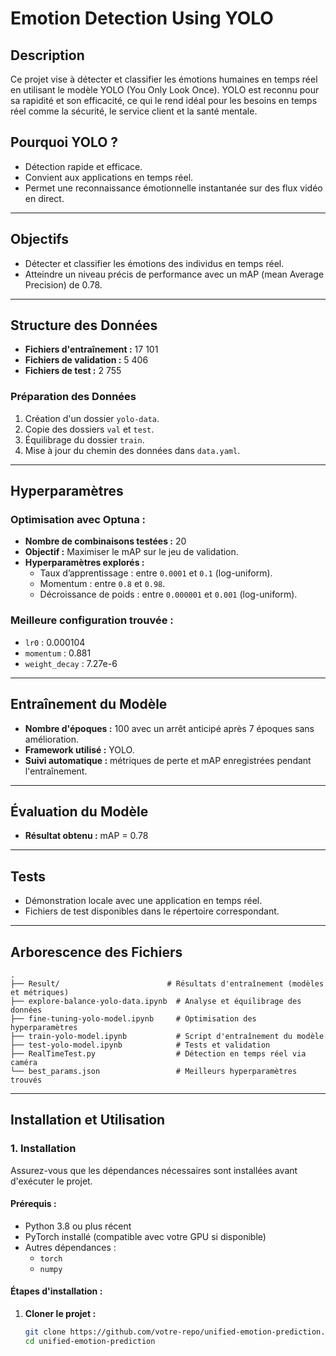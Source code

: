 # Emotion Detection Using YOLO  

## Description  
Ce projet vise à détecter et classifier les émotions humaines en temps réel en utilisant le modèle YOLO (You Only Look Once). YOLO est reconnu pour sa rapidité et son efficacité, ce qui le rend idéal pour les besoins en temps réel comme la sécurité, le service client et la santé mentale.  

## Pourquoi YOLO ?  
- Détection rapide et efficace.  
- Convient aux applications en temps réel.  
- Permet une reconnaissance émotionnelle instantanée sur des flux vidéo en direct.  

---

## Objectifs  
- Détecter et classifier les émotions des individus en temps réel.  
- Atteindre un niveau précis de performance avec un mAP (mean Average Precision) de 0.78.  

---

## Structure des Données  
- **Fichiers d'entraînement :** 17 101  
- **Fichiers de validation :** 5 406  
- **Fichiers de test :** 2 755  

### Préparation des Données  
1. Création d'un dossier `yolo-data`.  
2. Copie des dossiers `val` et `test`.  
3. Équilibrage du dossier `train`.  
4. Mise à jour du chemin des données dans `data.yaml`.  

---

## Hyperparamètres  
### Optimisation avec Optuna :  
- **Nombre de combinaisons testées :** 20  
- **Objectif :** Maximiser le mAP sur le jeu de validation.  
- **Hyperparamètres explorés :**  
  - Taux d’apprentissage : entre `0.0001` et `0.1` (log-uniform).  
  - Momentum : entre `0.8` et `0.98`.  
  - Décroissance de poids : entre `0.000001` et `0.001` (log-uniform).  

### Meilleure configuration trouvée :  
- `lr0` : 0.000104  
- `momentum` : 0.881  
- `weight_decay` : 7.27e-6  

---

## Entraînement du Modèle  
- **Nombre d'époques :** 100 avec un arrêt anticipé après 7 époques sans amélioration.  
- **Framework utilisé :** YOLO.  
- **Suivi automatique :** métriques de perte et mAP enregistrées pendant l'entraînement.  

---

## Évaluation du Modèle  
- **Résultat obtenu :** mAP = 0.78  

---

## Tests  
- Démonstration locale avec une application en temps réel.  
- Fichiers de test disponibles dans le répertoire correspondant.  

---

## Arborescence des Fichiers  
```plaintext
.
├── Result/                        # Résultats d'entraînement (modèles et métriques)
├── explore-balance-yolo-data.ipynb  # Analyse et équilibrage des données
├── fine-tuning-yolo-model.ipynb     # Optimisation des hyperparamètres
├── train-yolo-model.ipynb           # Script d'entraînement du modèle
├── test-yolo-model.ipynb            # Tests et validation
├── RealTimeTest.py                  # Détection en temps réel via caméra
└── best_params.json                 # Meilleurs hyperparamètres trouvés
```
---

## Installation et Utilisation  

### 1. Installation  
Assurez-vous que les dépendances nécessaires sont installées avant d'exécuter le projet.  

#### Prérequis :  
- Python 3.8 ou plus récent  
- PyTorch installé (compatible avec votre GPU si disponible)  
- Autres dépendances :  
  - `torch`  
  - `numpy`  

#### Étapes d'installation :  
1. **Cloner le projet :**  
   ```bash
   git clone https://github.com/votre-repo/unified-emotion-prediction.git
   cd unified-emotion-prediction
